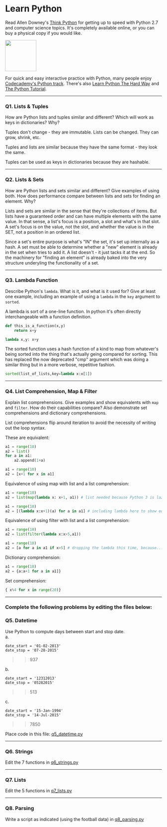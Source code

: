 # Learn Python

Read Allen Downey's [Think Python](http://www.greenteapress.com/thinkpython/) for getting up to speed with Python 2.7 and computer science topics. It's completely available online, or you can buy a physical copy if you would like.

<a href="http://www.greenteapress.com/thinkpython/"><img src="img/think_python.png" style="width: 100px;" target="_blank"></a>

For quick and easy interactive practice with Python, many people enjoy [Codecademy's Python track](http://www.codecademy.com/en/tracks/python). There's also [Learn Python The Hard Way](http://learnpythonthehardway.org/book/) and [The Python Tutorial](https://docs.python.org/2/tutorial/).

---

### Q1. Lists &amp; Tuples

How are Python lists and tuples similar and different? Which will work as keys in dictionaries? Why?

Tuples don't change - they are immutable.  Lists can be changed.  They can grow, shrink, etc.

Tuples and lists are similar because they have the same format - they look the same.

Tuples can be used as keys in dictionaries because they are hashable.

---

### Q2. Lists &amp; Sets

How are Python lists and sets similar and different? Give examples of using both. How does performance compare between lists and sets for finding an element. Why?

Lists and sets are similar in the sense that they're collections of items.  But lists have a guaranteed order and can have multiple elements with the same value.  In that sense, a list's focus is a position, a slot and what's in that slot.  A set's focus is on the value, not the slot, and whether the value is in the SET, not a position in an ordered list.

Since a set's entire purpose is what's "IN" the set, it's set up internally as a hash.  A set must be able to determine whether a "new" element is already in the set when tries to add it.  A list doesn't - it just tacks it at the end.  So the machinery for "finding an element" is already baked into the very structure underyling the functionality of a set.  


---

### Q3. Lambda Function

Describe Python's `lambda`. What is it, and what is it used for? Give at least one example, including an example of using a `lambda` in the `key` argument to `sorted`.

A lambda is sort of a one-line function.  In python it's often directly interchangeable with a function definition.

```python
def this_is_a_function(x,y)
	return x+y

lambda x,y: x+y

```

The sorted function uses a hash function of a kind to map from whatever's being sorted into the thing that's actually geing compared for sorting.  This has replaced the now deprecated "cmp" argument which was doing a similar thing but in a more verbose, repetitive fashion.

```python
sorted(list_of_lists,key=lambda x:x[1])

```

---

### Q4. List Comprehension, Map &amp; Filter

Explain list comprehensions. Give examples and show equivalents with `map` and `filter`. How do their capabilities compare? Also demonstrate set comprehensions and dictionary comprehensions.

List comprehensions flip around iteration to avoid the necessity of writing out the loop syntax.

These are equivalent:

```python
a1 = range(10)
a2 = list()
for a in a1:
	a2.append(1+a)
```

```python
a1 = range(10)
a2 = [x+1 for x in a1]
```

Equivalence of using map with list and a list comprehension:

```python
a1 = range(10)
a2 = list(map(lambda x: x+1, a1)) # list needed because Python 3 is lazy here
```


```python
a1 = range(10)
a2 = [(lambda x:x+1)(a) for a in a1] # including lambda here to show equivalence - could have been a function call
```

Equivalence of using filter with list and a list comprehension:

```python
a1 = range(10)
a2 = list(filter(lambda x:x>5,a1))
```

```python
a1 = range(10)
a2 = [a for a in a1 if x>5] # dropping the lambda this time, because...
```

Dictionary comprehension:

```python
a1 = range(10)
a2 = {a:a+1 for a in a1]}
```

Set comprehension:
```python
{ x%4 for x in range(20)}
```

---

### Complete the following problems by editing the files below:

### Q5. Datetime
Use Python to compute days between start and stop date.   
a.  

```
date_start = '01-02-2013'    
date_stop = '07-28-2015'
```

>> 937


b.  
```
date_start = '12312013'  
date_stop = '05282015'  
```

>> 513


c.  
```
date_start = '15-Jan-1994'      
date_stop = '14-Jul-2015'  
```

>> 7850


Place code in this file: [q5_datetime.py](python/q5_datetime.py)

---

### Q6. Strings
Edit the 7 functions in [q6_strings.py](python/q6_strings.py)

---

### Q7. Lists
Edit the 5 functions in [q7_lists.py](python/q7_lists.py)

---

### Q8. Parsing
Write a script as indicated (using the football data) in [q8_parsing.py](python/q8_parsing.py)





